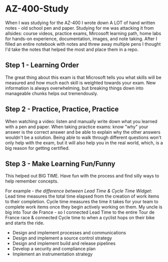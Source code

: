 # AZ-400-Study
When I was studying for the AZ-400 I wrote down A LOT of hand written notes - old school pen and paper. 
Studying for me was attacking it from allsides: course videos, practice exams, Mircosoft learning path, home labs for hands-on experience, documentation, images, and note taking. 
After I filled an entire notebook with notes and threw away multiple pens I thought I'd take the notes that helped the most and place them in a repo. 

## Step 1 - Learning Order
The great thing about this exam is that Microsoft tells you what skills will be measured and how much each skill is weighted towards your exam. 
New information is always overwhelming, but breaking things down into manageable chunks helps out tremendously. 

## Step 2 - Practice, Practice, Practice
When watching a video: listen and manually write down what you learned with a pen and paper. 
When taking practice exams: know "why" your answer is the correct answer and be able to explain why the other answers wouldn't be a solution. 
Being able to walk through different questions won't only help with the exam, but it will also help you in the real world, which, is a big reason for getting certified. 

## Step 3 - Make Learning Fun/Funny
This helped out BIG TIME. Have fun with the process and find silly ways to help remember concepts. 

For example - *the difference between Lead Time & Cycle Time Widget*:
Lead time measures the total time elapsed from the creation of work items to their completion. Cycle time measures the time it takes for your team to complete work items once they begin actively working on them.
My uncle is big into Tour de France - so I connected Lead Time to the entire Tour de France race & connected Cycle time to when a cyclist hops on their bike and starts the ride. 


- Design and implement processes and communications 
- Design and implement a source control strategy 
- Design and implement build and release pipelines 
- Develop a security and compliance plan 
- Implement an instrumentation strategy
